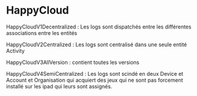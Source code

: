 # HappyCloud


HappyCloudV1Decentralized : Les logs sont dispatchés entre les différentes associations entre les entités

HappyCloudV2Centralized : Les logs sont centralisé dans une seule entité Activity

HappyCloudV3AllVersion : contient toutes les versions

HappyCloudV4SemiCentralized : Les logs sont scindé en deux Device et Account et Organisation qui acquiert des jeux qui ne sont pas forcement installé sur les ipad qui leurs sont assignés.

